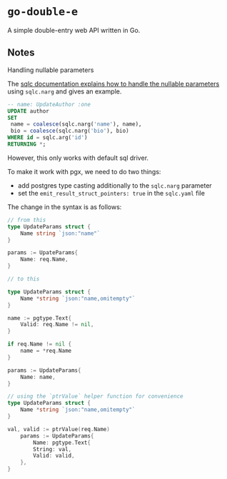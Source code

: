 # `go-double-e`

A simple double-entry web API written in Go.

## Notes

Handling nullable parameters

The [sqlc documentation explains how to handle the nullable parameters](https://docs.sqlc.dev/en/stable/howto/named_parameters.html#nullable-parameters) using `sqlc.narg` and gives an example.

```sql
-- name: UpdateAuthor :one
UPDATE author
SET
 name = coalesce(sqlc.narg('name'), name),
 bio = coalesce(sqlc.narg('bio'), bio)
WHERE id = sqlc.arg('id')
RETURNING *;
```

However, this only works with default sql driver.

To make it work with pgx, we need to do two things:
- add postgres type casting additionally to the `sqlc.narg` parameter
- set the `emit_result_struct_pointers: true` in the `sqlc.yaml` file

The change in the syntax is as follows:
```go
// from this
type UpdateParams struct {
	Name string `json:"name"`
}

params := UpateParams{
	Name: req.Name,
}

// to this

type UpdateParams struct {
    Name *string `json:"name,omitempty"`
}

name := pgtype.Text{
	Valid: req.Name != nil,
}

if req.Name != nil {
    name = *req.Name
}

params := UpdateParams{
	Name: name,
}

// using the `ptrValue` helper function for convenience 
type UpdateParams struct {
    Name *string `json:"name,omitempty"`
}

val, valid := ptrValue(req.Name)
    params := UpdateParams{
        Name: pgtype.Text{
        String: val,
        Valid: valid,
    },
}
```
